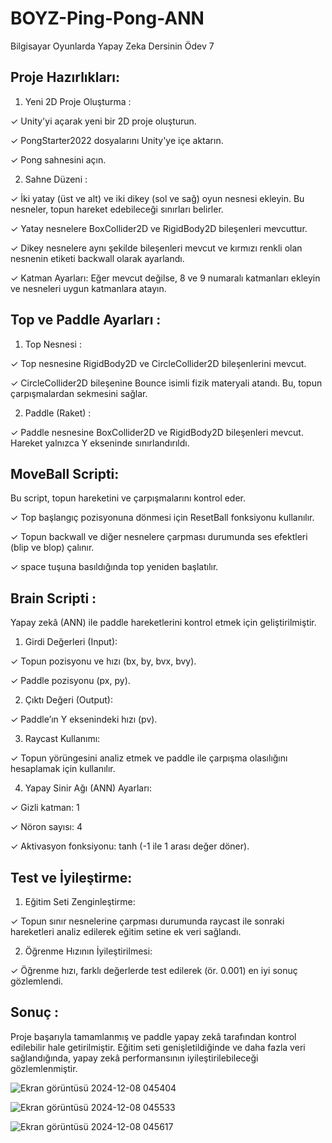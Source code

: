 # BOYZ-Ping-Pong-ANN
Bilgisayar Oyunlarda Yapay Zeka Dersinin Ödev 7

## Proje Hazırlıkları:

1. Yeni 2D Proje Oluşturma :
   
✓ Unity'yi açarak yeni bir 2D proje oluşturun. 

✓ PongStarter2022 dosyalarını Unity'ye içe aktarın. 

✓ Pong sahnesini açın. 

2. Sahne Düzeni :
   
✓ İki yatay (üst ve alt) ve iki dikey (sol ve sağ) oyun nesnesi ekleyin. Bu nesneler, 
topun hareket edebileceği sınırları belirler.

✓ Yatay nesnelere BoxCollider2D ve RigidBody2D bileşenleri mevcuttur. 

✓ Dikey nesnelere aynı şekilde bileşenleri mevcut ve kırmızı renkli olan nesnenin 
etiketi backwall olarak ayarlandı. 

✓ Katman Ayarları: Eğer mevcut değilse, 8 ve 9 numaralı katmanları ekleyin ve 
nesneleri uygun katmanlara atayın. 

## Top ve Paddle Ayarları : 

1. Top Nesnesi :
   
✓ Top nesnesine RigidBody2D ve CircleCollider2D bileşenlerini mevcut. 

✓ CircleCollider2D bileşenine Bounce isimli fizik materyali atandı. Bu, topun 
çarpışmalardan sekmesini sağlar. 

2. Paddle (Raket) :
   
✓ Paddle nesnesine BoxCollider2D ve RigidBody2D bileşenleri mevcut. Hareket 
yalnızca Y ekseninde sınırlandırıldı. 

## MoveBall Scripti: 

Bu script, topun hareketini ve çarpışmalarını kontrol eder. 

✓ Top başlangıç pozisyonuna dönmesi için ResetBall fonksiyonu kullanılır. 

✓ Topun backwall ve diğer nesnelere çarpması durumunda ses efektleri (blip ve blop) 
çalınır. 

✓ space tuşuna basıldığında top yeniden başlatılır.

## Brain Scripti : 

Yapay zekâ (ANN) ile paddle hareketlerini kontrol etmek için geliştirilmiştir. 

1. Girdi Değerleri (Input):
 
✓ Topun pozisyonu ve hızı (bx, by, bvx, bvy). 

✓ Paddle pozisyonu (px, py). 

2. Çıktı Değeri (Output):
   
✓ Paddle’ın Y eksenindeki hızı (pv). 

3. Raycast Kullanımı:

✓ Topun yörüngesini analiz etmek ve paddle ile çarpışma olasılığını hesaplamak 
için kullanılır. 

4. Yapay Sinir Ağı (ANN) Ayarları:

✓ Gizli katman: 1 

✓ Nöron sayısı: 4 

✓ Aktivasyon fonksiyonu: tanh (-1 ile 1 arası değer döner). 

## Test ve İyileştirme: 

1. Eğitim Seti Zenginleştirme: 

✓ Topun sınır nesnelerine çarpması durumunda raycast ile sonraki hareketleri 
analiz edilerek eğitim setine ek veri sağlandı. 

2. Öğrenme Hızının İyileştirilmesi: 

✓ Öğrenme hızı, farklı değerlerde test edilerek (ör. 0.001) en iyi sonuç gözlemlendi. 

## Sonuç : 

Proje başarıyla tamamlanmış ve paddle yapay zekâ tarafından kontrol edilebilir hale getirilmiştir. 
Eğitim seti genişletildiğinde ve daha fazla veri sağlandığında, yapay zekâ performansının 
iyileştirilebileceği gözlemlenmiştir.

![Ekran görüntüsü 2024-12-08 045404](https://github.com/user-attachments/assets/0b827a71-dbc4-4400-8f1c-f2bc795926bb)

![Ekran görüntüsü 2024-12-08 045533](https://github.com/user-attachments/assets/dd381146-c4ac-47ea-b878-47be41dea3a4)

![Ekran görüntüsü 2024-12-08 045617](https://github.com/user-attachments/assets/0e072921-bc1f-442f-9bab-6c6bfcb7b728)
